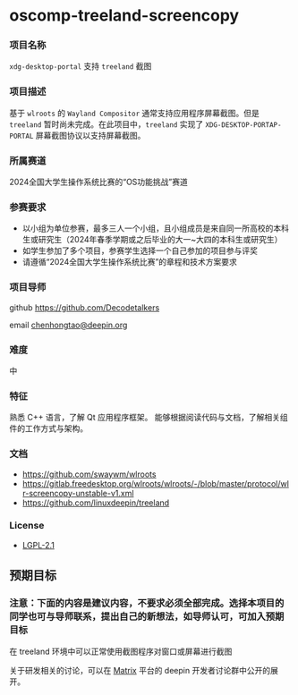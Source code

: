 # oscomp-treeland-screencopy
### 项目名称

`xdg-desktop-portal` 支持 `treeland` 截图

### 项目描述

基于 `wlroots` 的 `Wayland Compositor` 通常支持应用程序屏幕截图。但是 `treeland` 暂时尚未完成。在此项目中，`treeland` 实现了 `XDG-DESKTOP-PORTAP-PORTAL` 屏幕截图协议以支持屏幕截图。


### 所属赛道

2024全国大学生操作系统比赛的“OS功能挑战”赛道


### 参赛要求

- 以小组为单位参赛，最多三人一个小组，且小组成员是来自同一所高校的本科生或研究生（2024年春季学期或之后毕业的大一~大四的本科生或研究生）
- 如学生参加了多个项目，参赛学生选择一个自己参加的项目参与评奖
- 请遵循“2024全国大学生操作系统比赛”的章程和技术方案要求


### 项目导师


github https://github.com/Decodetalkers

email  chenhongtao@deepin.org


### 难度

中


### 特征

熟悉 C++ 语言，了解 Qt 应用程序框架。
能够根据阅读代码与文档，了解相关组件的工作方式与架构。


### 文档

- https://github.com/swaywm/wlroots
- https://gitlab.freedesktop.org/wlroots/wlroots/-/blob/master/protocol/wlr-screencopy-unstable-v1.xml
- https://github.com/linuxdeepin/treeland


### License

* [LGPL-2.1](LICENSE)


## 预期目标

### 注意：下面的内容是建议内容，不要求必须全部完成。选择本项目的同学也可与导师联系，提出自己的新想法，如导师认可，可加入预期目标

在 treeland 环境中可以正常使用截图程序对窗口或屏幕进行截图


关于研发相关的讨论，可以在 [Matrix](https://wiki.deepin.org/Matrix) 平台的 deepin 开发者讨论群中公开的展开。